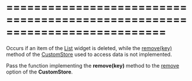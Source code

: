 ===========================================================================
===========================================================================

<!--shortDescription-->
Occurs if an item of the [List](/Documentation/ApiReference/UI_Widgets/dxList/) widget is deleted, while the [remove(key)](/Documentation/ApiReference/Data_Layer/CustomStore/Methods/#removekey) method of the [CustomStore](/Documentation/ApiReference/Data_Layer/CustomStore/) used to access data is not implemented.
<!--/shortDescription-->

<!--fullDescription-->
Pass the function implementing the **remove(key)** method to the [remove](/Documentation/ApiReference/Data_Layer/CustomStore/Configuration/#remove) option of the **CustomStore**.
<!--/fullDescription-->